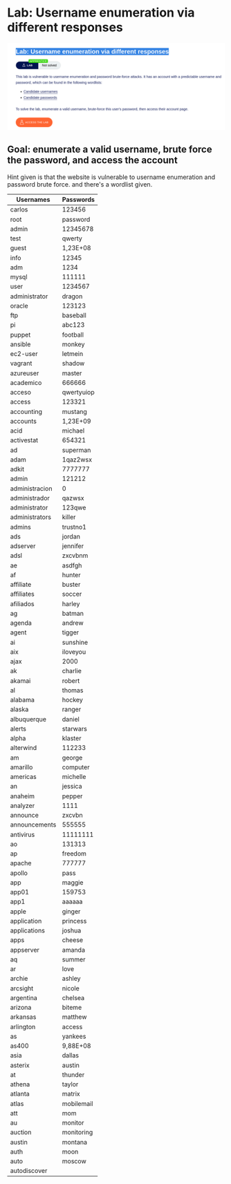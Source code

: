 
# Lab: Username enumeration via different responses

![](Pasted%20image%2020250302064939.png)

## Goal: enumerate a valid username, brute force the password, and access the account

Hint given is that the website is vulnerable to username enumeration and password brute force. and there's a wordlist given.

| Usernames      | Passwords  |
| -------------- | ---------- |
| carlos         | 123456     |
| root           | password   |
| admin          | 12345678   |
| test           | qwerty     |
| guest          | 1,23E+08   |
| info           | 12345      |
| adm            | 1234       |
| mysql          | 111111     |
| user           | 1234567    |
| administrator  | dragon     |
| oracle         | 123123     |
| ftp            | baseball   |
| pi             | abc123     |
| puppet         | football   |
| ansible        | monkey     |
| ec2-user       | letmein    |
| vagrant        | shadow     |
| azureuser      | master     |
| academico      | 666666     |
| acceso         | qwertyuiop |
| access         | 123321     |
| accounting     | mustang    |
| accounts       | 1,23E+09   |
| acid           | michael    |
| activestat     | 654321     |
| ad             | superman   |
| adam           | 1qaz2wsx   |
| adkit          | 7777777    |
| admin          | 121212     |
| administracion | 0          |
| administrador  | qazwsx     |
| administrator  | 123qwe     |
| administrators | killer     |
| admins         | trustno1   |
| ads            | jordan     |
| adserver       | jennifer   |
| adsl           | zxcvbnm    |
| ae             | asdfgh     |
| af             | hunter     |
| affiliate      | buster     |
| affiliates     | soccer     |
| afiliados      | harley     |
| ag             | batman     |
| agenda         | andrew     |
| agent          | tigger     |
| ai             | sunshine   |
| aix            | iloveyou   |
| ajax           | 2000       |
| ak             | charlie    |
| akamai         | robert     |
| al             | thomas     |
| alabama        | hockey     |
| alaska         | ranger     |
| albuquerque    | daniel     |
| alerts         | starwars   |
| alpha          | klaster    |
| alterwind      | 112233     |
| am             | george     |
| amarillo       | computer   |
| americas       | michelle   |
| an             | jessica    |
| anaheim        | pepper     |
| analyzer       | 1111       |
| announce       | zxcvbn     |
| announcements  | 555555     |
| antivirus      | 11111111   |
| ao             | 131313     |
| ap             | freedom    |
| apache         | 777777     |
| apollo         | pass       |
| app            | maggie     |
| app01          | 159753     |
| app1           | aaaaaa     |
| apple          | ginger     |
| application    | princess   |
| applications   | joshua     |
| apps           | cheese     |
| appserver      | amanda     |
| aq             | summer     |
| ar             | love       |
| archie         | ashley     |
| arcsight       | nicole     |
| argentina      | chelsea    |
| arizona        | biteme     |
| arkansas       | matthew    |
| arlington      | access     |
| as             | yankees    |
| as400          | 9,88E+08   |
| asia           | dallas     |
| asterix        | austin     |
| at             | thunder    |
| athena         | taylor     |
| atlanta        | matrix     |
| atlas          | mobilemail |
| att            | mom        |
| au             | monitor    |
| auction        | monitoring |
| austin         | montana    |
| auth           | moon       |
| auto           | moscow     |
| autodiscover   |            |